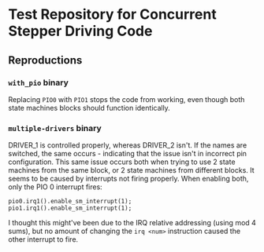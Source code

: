 # Test Repository for Concurrent Stepper Driving Code

## Reproductions

### `with_pio` binary

Replacing `PIO0` with `PIO1` stops the code from working, even though both state machines blocks should function identically.

### `multiple-drivers` binary

DRIVER_1 is controlled properly, whereas DRIVER_2 isn't. If the names are switched, the same occurs - indicating that the issue isn't in incorrect pin configuration.
This same issue occurs both when trying to use 2 state machines from the same block, or 2 state machines from different blocks.
It seems to be caused by interrupts not firing properly. When enabling both, only the PIO 0 interrupt fires:
```
pio0.irq1().enable_sm_interrupt(1);
pio1.irq1().enable_sm_interrupt(1);
```

I thought this might've been due to the IRQ relative addressing (using mod 4 sums), but no amount of changing the `irq <num>` instruction caused the other interrupt to fire.
